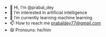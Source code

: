 - 👋 Hi, I’m @prabal_dey
- 👀 I’m interested in artificial intelligence
- 🌱 I’m currently learning machine learning
- 📫 How to reach me prabaldey77@gmail.com
- 😄 Pronouns: he/him

<!---
prabal_dey/prabal_dey is a ✨ special ✨ repository because its `README.md` (this file) appears on your GitHub profile.
You can click the Preview link to take a look at your changes.
--->
